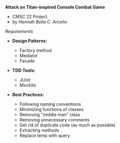 **Attack on Titan-inspired Console Combat Game**
* CMSC 22 Project
* by _Hannah Bella C. Arceño_ 

_Requirements_
* __Design Patterns:__
	* Factory method
	* Mediator
	* Facade

* __TDD Tools:__
	* JUnit
	* Mockito
	
* __Best Practices:__
	* Following naming conventions
	* Minimizing functions of classes
	* Removing "middle man" class
	* Removing unnecessary comments
	* Get rid of duplicate code (as much as possible)
	* Extracting methods
	* Replace temp with query
